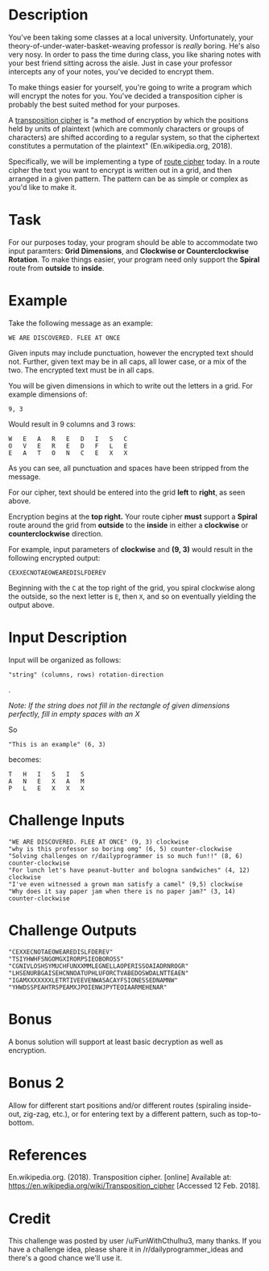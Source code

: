 
# Description

You've been taking some classes at a local university. Unfortunately, your theory-of-under-water-basket-weaving professor is *really* boring. He's also very nosy. In order to pass the time during class, you like sharing notes with your best friend sitting across the aisle. Just in case your professor intercepts any of your notes, you've decided to encrypt them. 

To make things easier for yourself, you're going to write a program which will encrypt the notes for you. You've decided a transposition cipher is probably the best suited method for your purposes.

A [transposition cipher](https://en.wikipedia.org/wiki/Transposition_cipher) is "a method of encryption by which the positions held by units of plaintext (which are commonly characters or groups of characters) are shifted according to a regular system, so that the ciphertext constitutes a permutation of the plaintext" (En.wikipedia.org, 2018).

Specifically, we will be implementing a type of [route cipher](https://en.wikipedia.org/wiki/Transposition_cipher#Route_cipher) today. In a route cipher the text you want to encrypt is written out in a grid, and then arranged in a given pattern. The pattern can be as simple or complex as you'd like to make it. 

# Task

For our purposes today, your program should be able to accommodate two input paramters: **Grid Dimensions**, and **Clockwise or Counterclockwise Rotation**. To make things easier, your program need only support the **Spiral** route from **outside** to **inside**.

# Example

Take the following message as an example:

    WE ARE DISCOVERED. FLEE AT ONCE

Given inputs may include punctuation, however the encrypted text should not. Further, given text may be in all caps, all lower case, or a mix of the two. The encrypted text must be in all caps.

You will be given dimensions in which to write out the letters in a grid. For example dimensions of:

    9, 3

Would result in 9 columns and 3 rows:

    W	E	A	R	E	D	I	S	C
    O	V	E	R	E	D	F	L	E
    E	A	T	O	N	C	E	X	X

As you can see, all punctuation and spaces have been stripped from the message. 

For our cipher, text should be entered into the grid **left** to **right**, as seen above.


Encryption begins at the **top right.** Your route cipher **must** support a **Spiral** route around the grid from **outside** to the **inside** in either a **clockwise** or **counterclockwise** direction.  


For example, input parameters of **clockwise** and **(9, 3)**  would result in the following encrypted output:

    CEXXECNOTAEOWEAREDISLFDEREV

Beginning with the `C` at the top right of the grid, you spiral clockwise along the outside, so the next letter is `E`, then `X`, and so on eventually yielding the output above.

# Input Description

Input will be organized as follows:

    "string" (columns, rows) rotation-direction

.

*Note: If the string does not fill in the rectangle of given dimensions perfectly, fill in empty spaces with an X*  

So
 
    "This is an example" (6, 3)

becomes:
    
    T	H	I	S	I	S
    A	N	E	X	A	M
    P	L	E	X	X	X


# Challenge Inputs

    "WE ARE DISCOVERED. FLEE AT ONCE" (9, 3) clockwise
    "why is this professor so boring omg" (6, 5) counter-clockwise
    "Solving challenges on r/dailyprogrammer is so much fun!!" (8, 6) counter-clockwise
    "For lunch let's have peanut-butter and bologna sandwiches" (4, 12) clockwise
    "I've even witnessed a grown man satisfy a camel" (9,5) clockwise
    "Why does it say paper jam when there is no paper jam?" (3, 14) counter-clockwise


# Challenge Outputs

    "CEXXECNOTAEOWEAREDISLFDEREV"
    "TSIYHWHFSNGOMGXIRORPSIEOBOROSS"
    "CGNIVLOSHSYMUCHFUNXXMMLEGNELLAOPERISSOAIADRNROGR"
    "LHSENURBGAISEHCNNOATUPHLUFORCTVABEDOSWDALNTTEAEN"
    "IGAMXXXXXXXLETRTIVEEVENWASACAYFSIONESSEDNAMNW"
    "YHWDSSPEAHTRSPEAMXJPOIENWJPYTEOIAARMEHENAR"

# Bonus

A bonus solution will support at least basic decryption as well as encryption.

# Bonus 2

Allow for different start positions and/or different routes (spiraling inside-out, zig-zag, etc.), or for entering text by a different pattern, such as top-to-bottom. 

# References
En.wikipedia.org. (2018). Transposition cipher. [online] Available at: https://en.wikipedia.org/wiki/Transposition_cipher [Accessed 12 Feb. 2018].

# Credit

This challenge was posted by user /u/FunWithCthulhu3, many thanks. If you have a challenge idea, please share it in /r/dailyprogrammer_ideas and there's a good chance we'll use it.